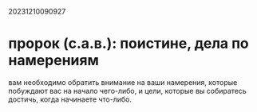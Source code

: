 20231210090927

# пророк (с.а.в.): поистине, дела по намерениям

вам необходимо обратить внимание на ваши намерения, которые побуждают вас
на начало чего-либо, и цели, которые вы собиратесь достичь, когда начинаете
что-либо.

